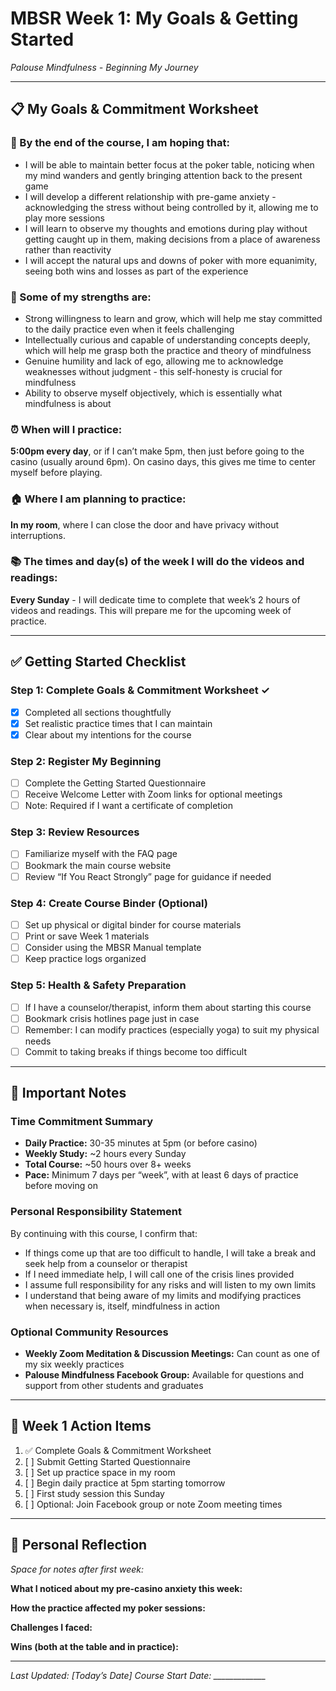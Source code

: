 
# MBSR Week 1: My Goals & Getting Started

*Palouse Mindfulness - Beginning My Journey*

-----

## 📋 My Goals & Commitment Worksheet

### 🎯 By the end of the course, I am hoping that:

- I will be able to maintain better focus at the poker table, noticing when my mind wanders and gently bringing attention back to the present game
- I will develop a different relationship with pre-game anxiety - acknowledging the stress without being controlled by it, allowing me to play more sessions
- I will learn to observe my thoughts and emotions during play without getting caught up in them, making decisions from a place of awareness rather than reactivity
- I will accept the natural ups and downs of poker with more equanimity, seeing both wins and losses as part of the experience

### 💪 Some of my strengths are:

- Strong willingness to learn and grow, which will help me stay committed to the daily practice even when it feels challenging
- Intellectually curious and capable of understanding concepts deeply, which will help me grasp both the practice and theory of mindfulness
- Genuine humility and lack of ego, allowing me to acknowledge weaknesses without judgment - this self-honesty is crucial for mindfulness
- Ability to observe myself objectively, which is essentially what mindfulness is about

### ⏰ When will I practice:

**5:00pm every day**, or if I can’t make 5pm, then just before going to the casino (usually around 6pm). On casino days, this gives me time to center myself before playing.

### 🏠 Where I am planning to practice:

**In my room**, where I can close the door and have privacy without interruptions.

### 📚 The times and day(s) of the week I will do the videos and readings:

**Every Sunday** - I will dedicate time to complete that week’s 2 hours of videos and readings. This will prepare me for the upcoming week of practice.

-----

## ✅ Getting Started Checklist

### Step 1: Complete Goals & Commitment Worksheet ✓

- [x] Completed all sections thoughtfully
- [x] Set realistic practice times that I can maintain
- [x] Clear about my intentions for the course

### Step 2: Register My Beginning

- [ ] Complete the Getting Started Questionnaire
- [ ] Receive Welcome Letter with Zoom links for optional meetings
- [ ] Note: Required if I want a certificate of completion

### Step 3: Review Resources

- [ ] Familiarize myself with the FAQ page
- [ ] Bookmark the main course website
- [ ] Review “If You React Strongly” page for guidance if needed

### Step 4: Create Course Binder (Optional)

- [ ] Set up physical or digital binder for course materials
- [ ] Print or save Week 1 materials
- [ ] Consider using the MBSR Manual template
- [ ] Keep practice logs organized

### Step 5: Health & Safety Preparation

- [ ] If I have a counselor/therapist, inform them about starting this course
- [ ] Bookmark crisis hotlines page just in case
- [ ] Remember: I can modify practices (especially yoga) to suit my physical needs
- [ ] Commit to taking breaks if things become too difficult

-----

## 📝 Important Notes

### Time Commitment Summary

- **Daily Practice:** 30-35 minutes at 5pm (or before casino)
- **Weekly Study:** ~2 hours every Sunday
- **Total Course:** ~50 hours over 8+ weeks
- **Pace:** Minimum 7 days per “week”, with at least 6 days of practice before moving on

### Personal Responsibility Statement

By continuing with this course, I confirm that:

- If things come up that are too difficult to handle, I will take a break and seek help from a counselor or therapist
- If I need immediate help, I will call one of the crisis lines provided
- I assume full responsibility for any risks and will listen to my own limits
- I understand that being aware of my limits and modifying practices when necessary is, itself, mindfulness in action

### Optional Community Resources

- **Weekly Zoom Meditation & Discussion Meetings:** Can count as one of my six weekly practices
- **Palouse Mindfulness Facebook Group:** Available for questions and support from other students and graduates

-----

## 🎯 Week 1 Action Items

1. ✅ Complete Goals & Commitment Worksheet
2. [ ] Submit Getting Started Questionnaire
3. [ ] Set up practice space in my room
4. [ ] Begin daily practice at 5pm starting tomorrow
5. [ ] First study session this Sunday
6. [ ] Optional: Join Facebook group or note Zoom meeting times

-----

## 🌟 Personal Reflection

*Space for notes after first week:*

**What I noticed about my pre-casino anxiety this week:**

**How the practice affected my poker sessions:**

**Challenges I faced:**

**Wins (both at the table and in practice):**

-----

*Last Updated: [Today’s Date]*
*Course Start Date: _____________*
